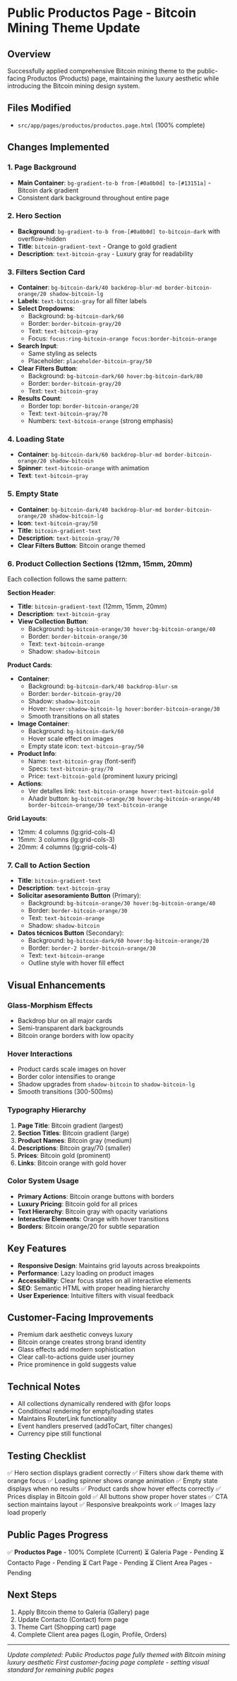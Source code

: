 # Public Productos Page - Bitcoin Mining Theme Update

## Overview
Successfully applied comprehensive Bitcoin mining theme to the public-facing Productos (Products) page, maintaining the luxury aesthetic while introducing the Bitcoin mining design system.

## Files Modified
- `src/app/pages/productos/productos.page.html` (100% complete)

## Changes Implemented

### 1. Page Background
- **Main Container**: `bg-gradient-to-b from-[#0a0b0d] to-[#13151a]` - Bitcoin dark gradient
- Consistent dark background throughout entire page

### 2. Hero Section
- **Background**: `bg-gradient-to-b from-[#0a0b0d] to-bitcoin-dark` with overflow-hidden
- **Title**: `bitcoin-gradient-text` - Orange to gold gradient
- **Description**: `text-bitcoin-gray` - Luxury gray for readability

### 3. Filters Section Card
- **Container**: `bg-bitcoin-dark/40 backdrop-blur-md border-bitcoin-orange/20 shadow-bitcoin-lg`
- **Labels**: `text-bitcoin-gray` for all filter labels
- **Select Dropdowns**:
  - Background: `bg-bitcoin-dark/60`
  - Border: `border-bitcoin-gray/20`
  - Text: `text-bitcoin-gray`
  - Focus: `focus:ring-bitcoin-orange focus:border-bitcoin-orange`
- **Search Input**:
  - Same styling as selects
  - Placeholder: `placeholder-bitcoin-gray/50`
- **Clear Filters Button**:
  - Background: `bg-bitcoin-dark/60 hover:bg-bitcoin-dark/80`
  - Border: `border-bitcoin-gray/20`
  - Text: `text-bitcoin-gray`
- **Results Count**:
  - Border top: `border-bitcoin-orange/20`
  - Text: `text-bitcoin-gray/70`
  - Numbers: `text-bitcoin-orange` (strong emphasis)

### 4. Loading State
- **Container**: `bg-bitcoin-dark/60 backdrop-blur-md border-bitcoin-orange/20 shadow-bitcoin`
- **Spinner**: `text-bitcoin-orange` with animation
- **Text**: `text-bitcoin-gray`

### 5. Empty State
- **Container**: `bg-bitcoin-dark/40 backdrop-blur-md border-bitcoin-orange/20 shadow-bitcoin-lg`
- **Icon**: `text-bitcoin-gray/50`
- **Title**: `bitcoin-gradient-text`
- **Description**: `text-bitcoin-gray/70`
- **Clear Filters Button**: Bitcoin orange themed

### 6. Product Collection Sections (12mm, 15mm, 20mm)

Each collection follows the same pattern:

**Section Header**:
- **Title**: `bitcoin-gradient-text` (12mm, 15mm, 20mm)
- **Description**: `text-bitcoin-gray`
- **View Collection Button**:
  - Background: `bg-bitcoin-orange/30 hover:bg-bitcoin-orange/40`
  - Border: `border-bitcoin-orange/30`
  - Text: `text-bitcoin-orange`
  - Shadow: `shadow-bitcoin`

**Product Cards**:
- **Container**: 
  - Background: `bg-bitcoin-dark/40 backdrop-blur-sm`
  - Border: `border-bitcoin-gray/20`
  - Shadow: `shadow-bitcoin`
  - Hover: `hover:shadow-bitcoin-lg hover:border-bitcoin-orange/30`
  - Smooth transitions on all states
- **Image Container**:
  - Background: `bg-bitcoin-dark/60`
  - Hover scale effect on images
  - Empty state icon: `text-bitcoin-gray/50`
- **Product Info**:
  - Name: `text-bitcoin-gray` (font-serif)
  - Specs: `text-bitcoin-gray/70`
  - Price: `text-bitcoin-gold` (prominent luxury pricing)
- **Actions**:
  - Ver detalles link: `text-bitcoin-orange hover:text-bitcoin-gold`
  - Añadir button: `bg-bitcoin-orange/30 hover:bg-bitcoin-orange/40 border-bitcoin-orange/30 text-bitcoin-orange`

**Grid Layouts**:
- 12mm: 4 columns (lg:grid-cols-4)
- 15mm: 3 columns (lg:grid-cols-3)
- 20mm: 4 columns (lg:grid-cols-4)

### 7. Call to Action Section
- **Title**: `bitcoin-gradient-text`
- **Description**: `text-bitcoin-gray`
- **Solicitar asesoramiento Button** (Primary):
  - Background: `bg-bitcoin-orange/30 hover:bg-bitcoin-orange/40`
  - Border: `border-bitcoin-orange/30`
  - Text: `text-bitcoin-orange`
  - Shadow: `shadow-bitcoin`
- **Datos técnicos Button** (Secondary):
  - Background: `bg-bitcoin-dark/60 hover:bg-bitcoin-orange/20`
  - Border: `border-2 border-bitcoin-orange/30`
  - Text: `text-bitcoin-orange`
  - Outline style with hover fill effect

## Visual Enhancements

### Glass-Morphism Effects
- Backdrop blur on all major cards
- Semi-transparent dark backgrounds
- Bitcoin orange borders with low opacity

### Hover Interactions
- Product cards scale images on hover
- Border color intensifies to orange
- Shadow upgrades from `shadow-bitcoin` to `shadow-bitcoin-lg`
- Smooth transitions (300-500ms)

### Typography Hierarchy
1. **Page Title**: Bitcoin gradient (largest)
2. **Section Titles**: Bitcoin gradient (large)
3. **Product Names**: Bitcoin gray (medium)
4. **Descriptions**: Bitcoin gray/70 (smaller)
5. **Prices**: Bitcoin gold (prominent)
6. **Links**: Bitcoin orange with gold hover

### Color System Usage
- **Primary Actions**: Bitcoin orange buttons with borders
- **Luxury Pricing**: Bitcoin gold for all prices
- **Text Hierarchy**: Bitcoin gray with opacity variations
- **Interactive Elements**: Orange with hover transitions
- **Borders**: Bitcoin orange/20 for subtle separation

## Key Features
- **Responsive Design**: Maintains grid layouts across breakpoints
- **Performance**: Lazy loading on product images
- **Accessibility**: Clear focus states on all interactive elements
- **SEO**: Semantic HTML with proper heading hierarchy
- **User Experience**: Intuitive filters with visual feedback

## Customer-Facing Improvements
- Premium dark aesthetic conveys luxury
- Bitcoin orange creates strong brand identity
- Glass effects add modern sophistication
- Clear call-to-actions guide user journey
- Price prominence in gold suggests value

## Technical Notes
- All collections dynamically rendered with @for loops
- Conditional rendering for empty/loading states
- Maintains RouterLink functionality
- Event handlers preserved (addToCart, filter changes)
- Currency pipe still functional

## Testing Checklist
✅ Hero section displays gradient correctly
✅ Filters show dark theme with orange focus
✅ Loading spinner shows orange animation
✅ Empty state displays when no results
✅ Product cards show hover effects correctly
✅ Prices display in Bitcoin gold
✅ All buttons show proper hover states
✅ CTA section maintains layout
✅ Responsive breakpoints work
✅ Images lazy load properly

## Public Pages Progress
✅ **Productos Page** - 100% Complete (Current)
⏳ Galeria Page - Pending
⏳ Contacto Page - Pending
⏳ Cart Page - Pending
⏳ Client Area Pages - Pending

## Next Steps
1. Apply Bitcoin theme to Galeria (Gallery) page
2. Update Contacto (Contact) form page
3. Theme Cart (Shopping cart) page
4. Complete Client area pages (Login, Profile, Orders)

---
*Update completed: Public Productos page fully themed with Bitcoin mining luxury aesthetic*
*First customer-facing page complete - setting visual standard for remaining public pages*
